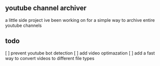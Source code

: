## youtube channel archiver

a little side project ive been working on for a simple way to archive entire youtube channels

## todo

[ ] prevent youtube bot detection
[ ] add video optimazation
[ ] add a fast way to convert videos to different file types
